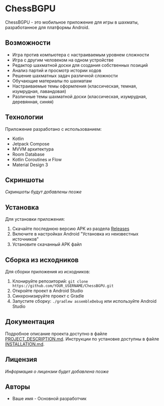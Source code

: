 # ChessBGPU

ChessBGPU - это мобильное приложение для игры в шахматы, разработанное для платформы Android.

## Возможности

- Игра против компьютера с настраиваемым уровнем сложности
- Игра с другим человеком на одном устройстве
- Редактор шахматной доски для создания собственных позиций
- Анализ партий и просмотр истории ходов
- Решение шахматных задач различной сложности
- Обучающие материалы по шахматам
- Настраиваемые темы оформления (классическая, темная, изумрудная, лавандовая)
- Различные темы шахматной доски (классическая, изумрудная, деревянная, синяя)

## Технологии

Приложение разработано с использованием:
- Kotlin
- Jetpack Compose
- MVVM архитектура
- Room Database
- Kotlin Coroutines и Flow
- Material Design 3

## Скриншоты

*Скриншоты будут добавлены позже*

## Установка

Для установки приложения:
1. Скачайте последнюю версию APK из раздела [Releases](https://github.com/YOUR_USERNAME/ChessBGPU/releases)
2. Включите в настройках Android "Установка из неизвестных источников"
3. Установите скачанный APK файл

## Сборка из исходников

Для сборки приложения из исходников:
1. Клонируйте репозиторий: `git clone https://github.com/YOUR_USERNAME/ChessBGPU.git`
2. Откройте проект в Android Studio
3. Синхронизируйте проект с Gradle
4. Запустите сборку: `./gradlew assembleDebug` или используйте Android Studio

## Документация

Подробное описание проекта доступно в файле [PROJECT_DESCRIPTION.md](PROJECT_DESCRIPTION.md).
Инструкции по установке доступны в файле [INSTALLATION.md](INSTALLATION.md).

## Лицензия

*Информация о лицензии будет добавлена позже*

## Авторы

- Ваше имя - Основной разработчик 